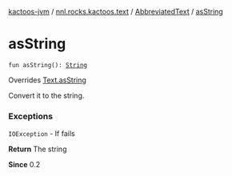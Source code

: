 [kactoos-jvm](../../index.md) / [nnl.rocks.kactoos.text](../index.md) / [AbbreviatedText](index.md) / [asString](./as-string.md)

# asString

`fun asString(): `[`String`](https://kotlinlang.org/api/latest/jvm/stdlib/kotlin/-string/index.html)

Overrides [Text.asString](../../nnl.rocks.kactoos/-text/as-string.md)

Convert it to the string.

### Exceptions

`IOException` - If fails

**Return**
The string

**Since**
0.2

